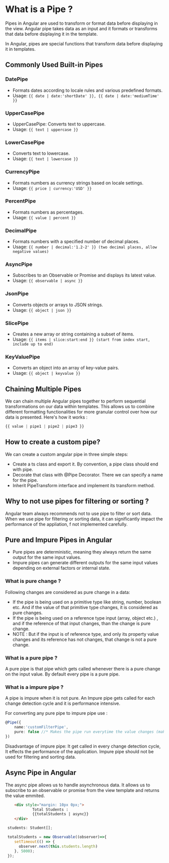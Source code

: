# What is a Pipe ?

Pipes in Angular are used to transform or format data before displaying in the view. Angular pipe takes data as an input and it formats or transforms that data before dsiplaying it in the template.

In Angular, pipes are special functions that transform data before displaying it in templates.

## Commonly Used Built-in Pipes

### DatePipe

- Formats dates according to locale rules and various predefined formats.
- Usage: `{{ date | date:'shortDate' }}, {{ date | date:'mediumTime' }}`

### UpperCasePipe

- UpperCasePipe: Converts text to uppercase.
- Usage: `{{ text | uppercase }}`

### LowerCasePipe

- Converts text to lowercase.
- Usage: `{{ text | lowercase }}`

### CurrencyPipe

- Formats numbers as currency strings based on locale settings.
- Usage: `{{ price | currency:'USD' }}`
  
### PercentPipe

- Formats numbers as percentages.
- Usage: `{{ value | percent }}`

### DecimalPipe

- Formats numbers with a specified number of decimal places.
- Usage: `{{ number | decimal:'1.2-2' }} (two decimal places, allow negative values)`

### AsyncPipe

- Subscribes to an Observable or Promise and displays its latest value.
- Usage: `{{ observable | async }}`

### JsonPipe

- Converts objects or arrays to JSON strings.
- Usage: `{{ object | json }}`

### SlicePipe

- Creates a new array or string containing a subset of items.
- Usage: `{{ items | slice:start:end }} (start from index start, include up to end)`

### KeyValuePipe

- Converts an object into an array of key-value pairs.
- Usage: `{{ object | keyvalue }}`

## Chaining Multiple Pipes

We can chain multiple Angular pipes together to perform sequential transformations on our data within templates. This allows us to combine different formatting functionalities for more granular control over how our data is presented. Here's how it works :

```ts
{{ value | pipe1 | pipe2 | pipe3 }}
```

## How to create a custom pipe?

We can create a custom angular pipe in three simple steps:

- Create a ts class and export it. By convention, a pipe class should end with pipe.
- Decorate that class with @Pipe Decorator. There we can specify a name for the pipe.
- Inherit PipeTransform interface and implement its transform method.

## Why to not use pipes for filtering or sorting ?

Angular team always recommends not to use pipe to filter or sort data. When we use pipe for filtering or sorting data, it can significantly impact the performance of the appliation, f not implemented carefully.

## Pure and Impure Pipes in Angular

- Pure pipes are deterministic, meaning they always return the same output for the same input values.
- Impure pipes can generate different outputs for the same input values depending on external factors or internal state.

### What is pure change ?

Following changes are considered as pure change in a data:

- If the pipe is being used on a primitive type like string, number, boolean etc. And if the value of that primitive type changes, it is considered as pure changes.
- If the pipe is being used on a reference type input (array, object etc.) , and if the reference of that input changes, than the change is pure change.
- NOTE : But if the input is of reference type, and only its property value changes and its reference has not changes, that change is not a pure change.

### What is a pure pipe ?

A pure pipe is that pipe which gets called whenever there is a pure change on the input value. By default every pipe is a pure pipe.

### What is a impure pipe ?

A  pipe is impure when it is not pure. An Impure pipe gets called for each change detection cycle and it is performance intensive.

For converting any pure pipe to impure pipe use :

```ts
@Pipe({
    name:'customFilterPipe',
    pure: false //* Makes the pipe run everytime the value changes (makes Impure pipe)
})
```

Disadvantage of impure pipe:  It get called in every change detection cycle, It effects the performance of the application. Impure pipe should not be used for filtering and sorting data.

## Async Pipe in Angular

The async pipe allows us to handle asynchronous data. It allows us to subscribe to an observable or promise from the view template and returns the value emmited.

```html
    <div style="margin: 10px 0px;">
            Total Students :
            {{totalStudents | async}}
    </div>
```

```ts
 students: Student[];

 totalStudents = new Observable((observer)=>{
    setTimeout(() => {
      observer.next(this.students.length)
    }, 5000);
 });
```
